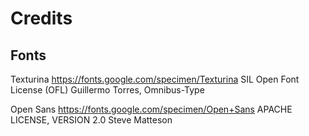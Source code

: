# Credits

## Fonts

Texturina
https://fonts.google.com/specimen/Texturina
SIL Open Font License (OFL)
Guillermo Torres, Omnibus-Type

Open Sans
https://fonts.google.com/specimen/Open+Sans
APACHE LICENSE, VERSION 2.0
Steve Matteson